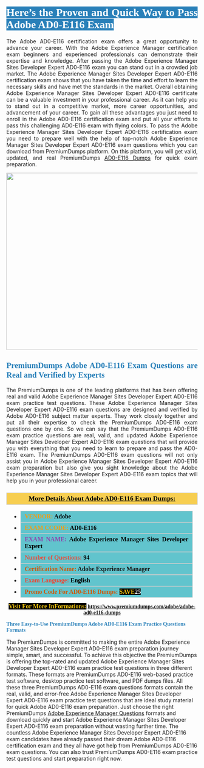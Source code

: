 <h1 style="text-align: justify;"><span style="color:#ffffff;"><span style="font-family:Georgia,serif;"><strong><span style="background-color:#2980b9;">Here’s the Proven and Quick Way to Pass Adobe AD0-E116 Exam</span></strong></span></span></h1>

<p style="text-align: justify;">The Adobe AD0-E116 certification exam offers a great opportunity to advance your career. With the Adobe Experience Manager certification exam beginners and experienced professionals can demonstrate their expertise and knowledge. After passing the Adobe Experience Manager Sites Developer Expert AD0-E116 exam you can stand out in a crowded job market. The Adobe Experience Manager Sites Developer Expert AD0-E116 certification exam shows that you have taken the time and effort to learn the necessary skills and have met the standards in the market. Overall obtaining Adobe Experience Manager Sites Developer Expert AD0-E116 certificate can be a valuable investment in your professional career. As it can help you to stand out in a competitive market, more career opportunities, and advancement of your career. To gain all these advantages you just need to enroll in the Adobe AD0-E116 certification exam and put all your efforts to pass this challenging AD0-E116 exam with flying colors. To pass the Adobe Experience Manager Sites Developer Expert AD0-E116 certification exam you need to prepare well with the help of top-notch Adobe Experience Manager Sites Developer Expert AD0-E116 exam questions which you can download from PremiumDumps platform. On this platform, you will get valid, updated, and real PremiumDumps <a href="https://www.premiumdumps.com/adobe/adobe-ad0-e116-dumps">AD0-E116 Dumps</a> for quick exam preparation.</p>

<p style="text-align: center;"><a href="https://www.premiumdumps.com/adobe/adobe-ad0-e116-dumps"><img alt="" src="https://i.imgur.com/KJGzbJ2.jpeg" style="width: 700px; height: 465px;" /></a></p>

<h2 style="text-align: justify;"><span style="color:#2980b9;"><span style="font-family:Georgia,serif;"><strong>PremiumDumps Adobe AD0-E116 Exam Questions are Real and Verified by Experts</strong></span></span></h2>

<p style="text-align: justify;">The PremiumDumps is one of the leading platforms that has been offering real and valid Adobe Experience Manager Sites Developer Expert AD0-E116 exam practice test questions. These Adobe Experience Manager Sites Developer Expert AD0-E116 exam questions are designed and verified by Adobe AD0-E116 subject matter experts. They work closely together and put all their expertise to check the PremiumDumps AD0-E116 exam questions one by one. So we can say that the PremiumDumps AD0-E116 exam practice questions are real, valid, and updated Adobe Experience Manager Sites Developer Expert AD0-E116 exam questions that will provide you with everything that you need to learn to prepare and pass the AD0-E116 exam. The PremiumDumps AD0-E116 exam questions will not only assist you in Adobe Experience Manager Sites Developer Expert AD0-E116 exam preparation but also give you sight knowledge about the Adobe Experience Manager Sites Developer Expert AD0-E116 exam topics that will help you in your professional career.</p>

<h3 style="background: #f7ce50; border: 1px solid rgb(204, 204, 204); padding: 5px 10px; text-align: center;"><span style="font-family:Georgia,serif;"><u><u><span style="color:#000000;"><span style="font-size:11pt"><span style="line-height:normal"><b><span style="font-size:13.0pt"><span cambria="">More Details About Adobe AD0-E116 Exam Dumps:</span></span></b></span></span></span></u></u></span></h3>

<ul>
	<li style="margin:0cm 10pt">
	<div style="background:#61c4cd; border: 1px solid rgb(204, 204, 204); padding: 5px 10px; text-align: justify;"><span style="font-family:Georgia,serif;"><span style="font-size:11pt"><span style="line-height:normal"><b><span style="font-size:12.0pt"><span new="" roman="" times=""><span style="color:#f39c12;">VENDOR:</span> <span style="color:#000000;">Adobe</span></span></span></b></span></span></span></div>
	</li>
	<li style="margin:0cm 10pt">
	<div style="background: #61c4cd; border: 1px solid rgb(204, 204, 204); padding: 5px 10px; text-align: justify;"><span style="font-family:Georgia,serif;"><span style="font-size:11pt"><span style="line-height:normal"><b><span style="font-size:12.0pt"><span new="" roman="" times=""><span style="color:#f39c12;">EXAM CCODE:</span> <span style="color:#000000;">AD0-E116</span></span></span></b></span></span></span></div>
	</li>
	<li style="margin:0cm 10pt">
	<div style="background: #61c4cd; border: 1px solid rgb(204, 204, 204); padding: 5px 10px; text-align: justify;"><span style="font-family:Georgia,serif;"><span style="font-size:11pt"><span style="line-height:normal"><b><span style="font-size:12.0pt"><span new="" roman="" times=""><span style="color:#8e44ad;">EXAM NAME:</span> <span style="color:#000000;">Adobe Experience Manager Sites Developer Expert</span></span></span></b></span></span></span></div>
	</li>
	<li style="margin:0cm 10pt">
	<div style="background: #61c4cd; border: 1px solid rgb(204, 204, 204); padding: 5px 10px;"><span style="font-family:Georgia,serif;"><span style="font-size:11pt"><span style="line-height:normal"><b><span style="font-size:12.0pt"><span new="" roman="" times=""><span style="color:#e74c3c;">Number of Questions:</span><span style="color:#000000;"><span style="color:#f1c40f;"> </span>94</span></span></span></b></span></span></span></div>
	</li>
	<li style="margin:0cm 10pt">
	<div style="background: #61c4cd; border: 1px solid rgb(204, 204, 204); padding: 5px 10px; text-align: justify;"><span style="font-family:Georgia,serif;"><span style="font-size:11pt"><span style="line-height:normal"><b><span style="font-size:12.0pt"><span new="" roman="" times=""><span style="color:#d35400;">Certification Name:</span> Adobe Experience Manager</span></span></b></span></span></span></div>
	</li>
	<li style="margin:0cm 10pt">
	<div style="background: #61c4cd; border: 1px solid rgb(204, 204, 204); padding: 5px 10px; text-align: justify;"><span style="font-family:Georgia,serif;"><span style="font-size:11pt"><span style="line-height:normal"><b><span style="font-size:12.0pt"><span new="" roman="" times=""><span style="color:#e74c3c;">Exam Language:</span> <span style="color:#000000;">English</span></span></span></b></span></span></span></div>
	</li>
	<li style="margin:0cm 10pt">
	<div style="background: #61c4cd; border: 1px solid rgb(204, 204, 204); padding: 5px 10px;"><span style="font-family:Georgia,serif;"><span style="font-size:11pt"><span style="line-height:normal"><b><span style="font-size:12.0pt"><span new="" roman="" times=""><span style="color:#d35400;">Promo Code For AD0-E116 Dumps:</span><span style="color:#f1c40f;"> <span style="background-color:#000000;">SAVE</span></span><span style="color:#ffffff;"><span style="background-color:#000000;">25</span></span></span></span></b></span></span></span></div>
	</li>
</ul>

<p style="text-align: center;"><span style="font-family:Georgia,serif;"><strong><span style="font-size:16px;"><span style="color:#f1c40f;"><span style="background-color:#000000;">Visit For More InFormations:</span></span></span> <a href="https://www.premiumdumps.com/adobe/adobe-ad0-e116-dumps">https://www.premiumdumps.com/adobe/adobe-ad0-e116-dumps</a></strong></span></p>

<p><span style="color:#2980b9;"><span style="font-family:Georgia,serif;"><strong><strong><strong>Three Easy-to-Use PremiumDumps Adobe AD0-E116 Exam Practice Questions Formats</strong></strong></strong></span></span></p>

<p>The PremiumDumps is committed to making the entire Adobe Experience Manager Sites Developer Expert AD0-E116 exam preparation journey simple, smart, and successful. To achieve this objective the PremiumDumps is offering the top-rated and updated Adobe Experience Manager Sites Developer Expert AD0-E116 exam practice test questions in three different formats. These formats are PremiumDumps AD0-E116 web-based practice test software, desktop practice test software, and PDF dumps files. All these three PremiumDumps AD0-E116 exam questions formats contain the real, valid, and error-free Adobe Experience Manager Sites Developer Expert AD0-E116 exam practice test questions that are ideal study material for quick Adobe AD0-E116 exam preparation. Just choose the right PremiumDumps <a href="https://www.premiumdumps.com/adobe/adobe-experience-manager-dumps">Adobe Experience Manager Questions</a> formats and download quickly and start Adobe Experience Manager Sites Developer Expert AD0-E116 exam preparation without wasting further time. The countless Adobe Experience Manager Sites Developer Expert AD0-E116 exam candidates have already passed their dream Adobe AD0-E116 certification exam and they all have got help from PremiumDumps AD0-E116 exam questions. You can also trust PremiumDumps AD0-E116 exam practice test questions and start preparation right now.</p>
